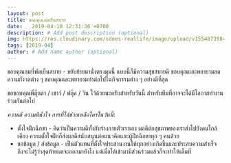 ```yaml
---
layout: post
title: ขอบคุณลมเย็นสบาย
date:   2019-04-10 12:31:26 +0700
description: # Add post description (optional)
img: https://res.cloudinary.com/sdees-reallife/image/upload/v1554873984/IMG_20190410_122509207.jpg # Add image post (optional)
tags: [2019-04]
author: # Add name author (optional)
---
```

ขอบคุณลมที่พัดเย็นสบาย - ขยับย้ายมานั่งตรงมุมนี้ แบบนี้ก็มีความสุขสบายดี ขอบคุณและพยายามลดความกังวลต่าง ๆ ขอบคุณและพยายามทำต่อไปในกิจกรรมต่าง ๆ อย่างดีที่สุด

ขอขอบคุณพี่ตุ๊กตา / เชาว์ / ฟลุ๊ค / วิน ไว้ด้วยนะครับสำหรับวันนี้ สำหรับทีมที่อาจจะได้มีโอกาสทำงานร่วมกันต่อไป <i class="fa fa-child" style="color:plum"></i>

*ความดี ความมีน้ำใจ การที่ได้ช่วยเหลือใครในวันนี้*:
- ตั้งใจฝึกฉีกขา - คิดว่าเป็นความดีทั้งกับร่างกายตัวเราเอง ผลดีต่อสุขภาพของเราส่งไปยังคนใกล้เคียง ความตั้งใจฝึกก็ส่งผลดีสนับสนุนต่อแนวคิดและผู้ฝึกฉีกขาทุก ๆ คนด้วย
- ขอข้อมูล / ส่งข้อมูล - เป็นตัวแทนที่ตั้งใจประสานงานให้ทุกอย่างเกิดขึ้นและประสบความสำเร็จ ถึงจะไม่รู้ว่าสุดท้ายผลจะออกมายังไง แต่เมื่อได้เข้ามามีส่วนร่วมแล้วก็จะทำให้เต็มที่
